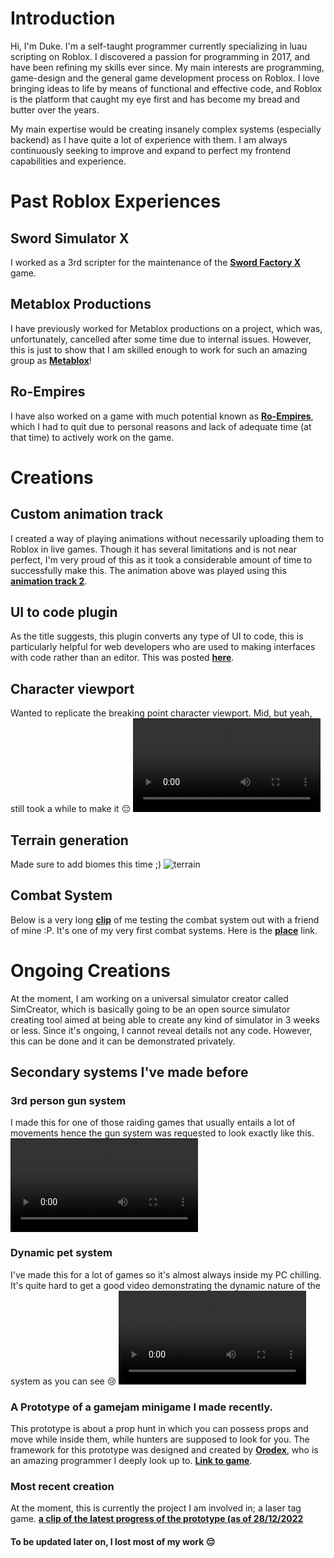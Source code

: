# Introduction
Hi, I'm Duke. I'm a self-taught programmer currently specializing in luau scripting on Roblox. I discovered a passion for programming in 2017, and have been refining my skills ever since. My main interests are programming, game-design and the general game development process on Roblox. I love bringing ideas to life by means of functional and effective code, and Roblox is the platform that caught my eye first and has become my bread and butter over the years.

My main expertise would be creating insanely complex systems (especially backend) as I have quite a lot of experience with them. I am always continuously seeking to improve and expand to perfect my frontend capabilities and experience.

# Past Roblox Experiences
## Sword Simulator X
I worked as a 3rd scripter for the maintenance of the **[Sword Factory X](https://www.roblox.com/games/9103460924/Last-week-of-event-Sword-Factory-X)** game.

## Metablox Productions
I have previously worked for Metablox productions on a project, which was, unfortunately, cancelled after some time due to internal issues. However, this is just to show that I am skilled enough to work for such an amazing group as **[Metablox](https://www.roblox.com/groups/8267330/Metablox-Productions)**!

## Ro-Empires
I have also worked on a game with much potential known as **[Ro-Empires](https://www.roblox.com/games/8254715417/ALPHA-RoEmpires)**, which I had to quit due to personal reasons and lack of adequate time (at that time) to actively work on the game.

# Creations
## Custom animation track
I created a way of playing animations without necessarily uploading them to Roblox in live games. Though it has several limitations and is not near perfect, I'm very proud of this as it took a considerable amount of time to successfully make this.
The animation above was played using this **[animation track 2](https://github.com/server-script/animation-track-2)**.

## UI to code plugin
As the title suggests, this plugin converts any type of UI to code, this is particularly helpful for web developers who are used to making interfaces with code rather than an editor.
This was posted **[here](https://github.com/server-script/UI-To-Code-Plugin)**.

## Character viewport
Wanted to replicate the breaking point character viewport. Mid, but yeah, still took a while to make it 😔
<video src="https://user-images.githubusercontent.com/63517279/175382349-ed98318b-8bf1-4eee-92d0-7cbd55413f6d.mp4" controls="controls" style="max-width: 730px">
</video>

## Terrain generation
Made sure to add biomes this time ;)
![terrain](https://user-images.githubusercontent.com/63517279/175382590-9a8485cc-854d-4d3c-a0d2-093e448420fd.png)

## Combat System
Below is a very long **[clip](https://drive.google.com/file/d/1nMnTRg9CkBh61XwiW6LLui070lqqpd8I/view?usp=share_link)** of me testing the combat system out with a friend of mine :P. It's one of my very first combat systems.
Here is the **[place](https://www.roblox.com/games/11383469114/Combat-System-Medieval)** link.

# Ongoing Creations
At the moment, I am working on a universal simulator creator called SimCreator, which is basically going to be an open source simulator creating tool aimed at being able to create any kind of simulator in 3 weeks or less. Since it's ongoing, I cannot reveal details not any code. However, this can be done and it can be demonstrated privately.

## Secondary systems I've made before
### 3rd person gun system
I made this for one of those raiding games that usually entails a lot of movements hence the gun system was requested to look exactly like this.
<video src="https://user-images.githubusercontent.com/63517279/175385931-d49cf6e3-c850-4620-b7f1-d0794de44723.mp4" controls="controls" style="max-width: 730px">
</video>

### Dynamic pet system
I've made this for a lot of games so it's almost always inside my PC chilling.
It's quite hard to get a good video demonstrating the dynamic nature of the system as you can see 😢
<video src="https://user-images.githubusercontent.com/63517279/175387074-ecbc1b0a-dd3c-4b6b-9917-dacf576c525c.mp4" controls="controls" style="max-width: 730px">
</video>

### A Prototype of a gamejam minigame I made recently.
This prototype is about a prop hunt in which you can possess props and move while inside them, while hunters are supposed to look for you. The framework for this prototype was designed and created by **[Orodex](https://www.roblox.com/users/1930588726/profile)**, who is an amazing programmer I deeply look up to.
**[Link to game](https://www.roblox.com/games/11369114960/Game-Jam-Prop-Hunt-prototype)**.

### Most recent creation
At the moment, this is currently the project I am involved in; a laser tag game.
**[a clip of the latest progress of the prototype (as of 28/12/2022](https://drive.google.com/file/d/1WM3OREBRgfgxpefewBJYTqFFlPKE-j0I/view?usp=share_link)**
#### To be updated later on, I lost most of my work 😔
